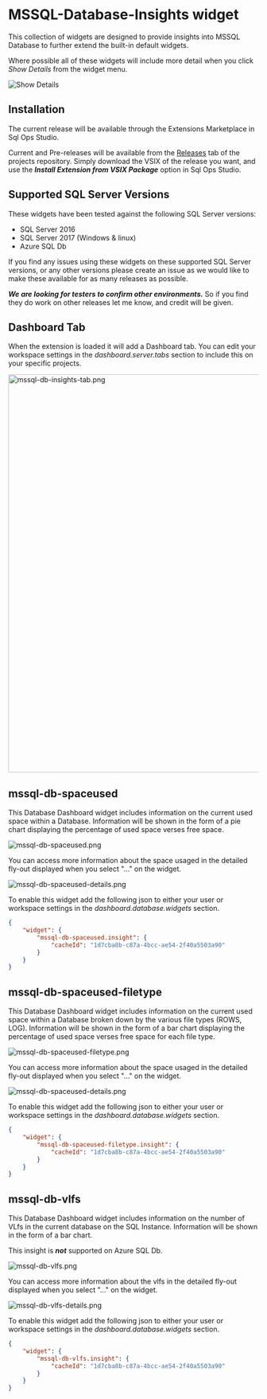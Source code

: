 # MSSQL-Database-Insights widget

This collection of widgets are designed to provide insights into MSSQL Database to further extend the built-in default widgets.

Where possible all of these widgets will include more detail when you click *_Show Details_* from the widget menu.

<img src="https://raw.githubusercontent.com/Matticusau/sqlops-mssql-db-insights/master/src/images/show-detail.png" alt="Show Details" />

## Installation

The current release will be available through the Extensions Marketplace in Sql Ops Studio.

Current and Pre-releases will be available from the [Releases](https://github.com/Matticusau/sqlops-mssql-db-insights/releases) tab of the projects repository. Simply download the VSIX of the release you want, and use the ***Install Extension from VSIX Package*** option in Sql Ops Studio.

## Supported SQL Server Versions

These widgets have been tested against the following SQL Server versions:

* SQL Server 2016
* SQL Server 2017 (Windows & linux)
* Azure SQL Db

If you find any issues using these widgets on these supported SQL Server versions, or any other versions please create an issue as we would like to make these available for as many releases as possible.

***We are looking for testers to confirm other environments.*** So if you find they do work on other releases let me know, and credit will be given.

## Dashboard Tab

When the extension is loaded it will add a Dashboard tab. You can edit your workspace settings in the *dashboard.server.tabs* section to include this on your specific projects.

<img src="https://raw.githubusercontent.com/Matticusau/sqlops-mssql-db-insights/master/src/images/mssql-db-insights-tab.png" alt="mssql-db-insights-tab.png" style="width:800px;" />

## mssql-db-spaceused

This Database Dashboard widget includes information on the current used space within a Database. Information will be shown in the form of a pie chart displaying the percentage of used space verses free space.

<img src="https://raw.githubusercontent.com/Matticusau/sqlops-mssql-db-insights/master/src/images/mssql-db-spaceused.png" alt="mssql-db-spaceused.png" />

You can access more information about the space usaged in the detailed fly-out displayed when you select "..." on the widget.

<img src="https://raw.githubusercontent.com/Matticusau/sqlops-mssql-db-insights/master/src/images/mssql-db-spaceused-details.png" alt="mssql-db-spaceused-details.png" />

To enable this widget add the following json to either your user or workspace settings in the *dashboard.database.widgets* section.

```json
{
    "widget": {
        "mssql-db-spaceused.insight": {
            "cacheId": "1d7cba8b-c87a-4bcc-ae54-2f40a5503a90"
        }
    }
}
```

## mssql-db-spaceused-filetype

This Database Dashboard widget includes information on the current used space within a Database broken down by the various file types (ROWS, LOG). Information will be shown in the form of a bar chart displaying the percentage of used space verses free space for each file type.

<img src="https://raw.githubusercontent.com/Matticusau/sqlops-mssql-db-insights/master/src/images/mssql-db-spaceused-filetype.png" alt="mssql-db-spaceused-filetype.png" />

You can access more information about the space usaged in the detailed fly-out displayed when you select "..." on the widget.

<img src="https://raw.githubusercontent.com/Matticusau/sqlops-mssql-db-insights/master/src/images/mssql-db-spaceused-details.png" alt="mssql-db-spaceused-details.png" />

To enable this widget add the following json to either your user or workspace settings in the *dashboard.database.widgets* section.

```json
{
    "widget": {
        "mssql-db-spaceused-filetype.insight": {
            "cacheId": "1d7cba8b-c87a-4bcc-ae54-2f40a5503a90"
        }
    }
}
```

## mssql-db-vlfs

This Database Dashboard widget includes information on the number of VLfs in the current database on the SQL Instance. Information will be shown in the form of a bar chart.

This insight is ***not*** supported on Azure SQL Db.

<img src="https://raw.githubusercontent.com/Matticusau/sqlops-mssql-db-insights/master/src/images/mssql-db-vlfs.png" alt="mssql-db-vlfs.png" />

You can access more information about the vlfs in the detailed fly-out displayed when you select "..." on the widget.

<img src="https://raw.githubusercontent.com/Matticusau/sqlops-mssql-db-insights/master/src/images/mssql-db-vlfs-details.png" alt="mssql-db-vlfs-details.png" />

To enable this widget add the following json to either your user or workspace settings in the *dashboard.database.widgets* section.

```json
{
    "widget": {
        "mssql-db-vlfs.insight": {
            "cacheId": "1d7cba8b-c87a-4bcc-ae54-2f40a5503a90"
        }
    }
}
```